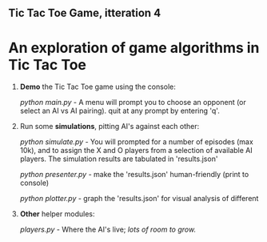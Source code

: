 ## Tic Tac Toe Game, itteration 4

# An exploration of game algorithms in Tic Tac Toe 

1. __Demo__ the Tic Tac Toe game using the console:

    _python main.py_ - 
        A menu will prompt you to choose an opponent (or select an AI vs AI pairing).
        quit at any prompt by entering 'q'.


2. Run some __simulations__, pitting AI's against each other:

    _python simulate.py_ -
        You will prompted for a number of episodes (max 10k), and to assign the
        X and O players from a selection of available AI players. The simulation
        results are tabulated in 'results.json'

    _python presenter.py_ - make the 'results.json' human-friendly (print to console)

    _python plotter.py_ - graph the 'results.json' for visual analysis of different


3. __Other__ helper modules:

    _players.py_ - 
        Where the AI's live; _lots of room to grow._